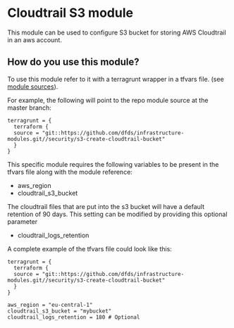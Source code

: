 # Cloudtrail S3 module
This module can be used to configure S3 bucket for storing AWS Cloudtrail in an aws account.

## How do you use this module?

To use this module refer to it with a terragrunt wrapper in a tfvars file. (see [module
sources](https://github.com/gruntwork-io/terragrunt)).

For example, the following will point to the repo module source at the master branch:

```hcl
terragrunt = {
  terraform {
  source = "git::https://github.com/dfds/infrastructure-modules.git//security/s3-create-cloudtrail-bucket"
  }
}
```

This specific module requires the following variables to be present in the tfvars file along with the module reference:
* aws_region
* cloudtrail_s3_bucket

The cloudtrail files that are put into the s3 bucket will have a default retention of 90 days.
This setting can be modified by providing this optional parameter
* cloudtrail_logs_retention

A complete example of the tfvars file could look like this:

```hcl
terragrunt = {
  terraform {
  source = "git::https://github.com/dfds/infrastructure-modules.git//security/s3-create-cloudtrail-bucket"
  }
}

aws_region = "eu-central-1"
cloudtrail_s3_bucket = "mybucket"
cloudtrail_logs_retention = 180 # Optional
```

